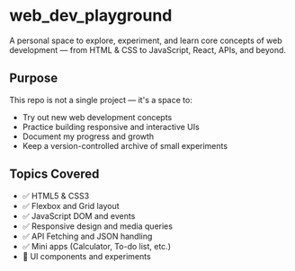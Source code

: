 # web_dev_playground
A personal space to explore, experiment, and learn core concepts of web development — from HTML &amp; CSS to JavaScript, React, APIs, and beyond.

##  Purpose

This repo is not a single project — it's a space to:

- Try out new web development concepts
- Practice building responsive and interactive UIs
- Document my progress and growth
- Keep a version-controlled archive of small experiments

##  Topics Covered

- ✅ HTML5 & CSS3
- ✅ Flexbox and Grid layout
- ✅ JavaScript DOM and events
- ✅ Responsive design and media queries
- ✅ API Fetching and JSON handling
- ✅ Mini apps (Calculator, To-do list, etc.)
- 🧪 UI components and experiments
